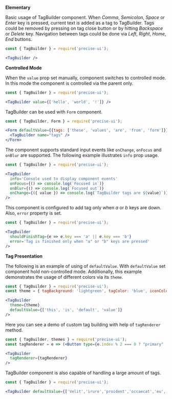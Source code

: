 **Elementary**

Basic usage of TagBuilder component. When *Comma*, *Semicolon*, *Space* or *Enter* key is pressed, current text is added as a tag to TagBuilder. Tags could be removed by pressing on tag close button or by hitting *Backspace* or *Delete* key. Navigation between tags could be done via *Left*, *Right*, *Home*, *End* buttons.

```jsx
const { TagBuilder } = require('precise-ui');

<TagBuilder />
```

**Controlled Mode**

When the `value` prop set manually, component switches to controlled mode. In this mode the component is controlled via the parent only.

```jsx
const { TagBuilder } = require('precise-ui');

<TagBuilder value={['hello', 'world', '!']} />
```

TagBuilder can be used with `Form` component.

```jsx
const { TagBuilder, Form } = require('precise-ui');

<Form defaultValue={{tags: ['these', 'values', 'are', 'from', 'form']}}>
  <TagBuilder name="tags" />
</Form>
```

The component supports standard input events like `onChange`, `onFocus` and `onBlur` are supported. The following example illustrates `info` prop usage.

```jsx
const { TagBuilder } = require('precise-ui');

<TagBuilder
  info='Console used to display component events'
  onFocus={() => console.log(`Focused in`)}
  onBlur={() => console.log(`Focused out`)}
  onChange={({ value }) => console.log(`TagBuilder tags are ${value}`)}
/>
```

This component is configured to add tag only when *a* or *b* keys are down. Also, `error` property is set.

```jsx
const { TagBuilder } = require('precise-ui');

<TagBuilder
  shouldFinishTag={e => e.key === 'a' || e.key === 'b'}
  error='Tag is finished only when "a" or "b" keys are pressed'
/>
```

**Tag Presentation**

The following is an example of using of `defaultValue`. With `defaultValue` set component hold non-controlled mode. Additionally, this example demonstrates the usage of different colors via its `theme`.

```jsx
const { TagBuilder } = require('precise-ui');
const theme = { tagBackground: 'lightgreen', tagColor: 'blue', iconColor: 'red', iconBackground: 'yellow' };

<TagBuilder
  theme={theme}
  defaultValue={['this', 'is', 'default', 'value']}
/>
```

Here you can see a demo of custom tag building with help of `tagRenderer` method.

```jsx
const { TagBuilder, themes } = require('precise-ui');
const tagRenderer = e => (<Button type={e.index % 2 === 0 ? "primary" : "secondary"}>{e.item}</Button>);

<TagBuilder
  tagRenderer={tagRenderer}
/>
```

TagBuilder component is also capable of handling a large amount of tags.

```jsx
const { TagBuilder } = require('precise-ui');

<TagBuilder defaultValue={['Velit','irure','proident','occaecat','eu','excepteur','proident','dolor','ad','cillum','amet','consequat','in.','Reprehenderit','irure','officia','excepteur','et','laborum','proident','veniam','tempor.','Ad','quis','est','commodo','minim','sunt','incididunt','aute','amet','minim','incididunt','irure','cupidatat','officia','irure.','Dolor','adipisicing','occaecat','quis','ut','nulla','aliquip','esse']}/>
```
